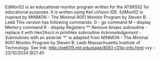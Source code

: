  EdMon52 is an educational monitor program written for the AT89S52 for educational purposes. It is written using Keil uVision IDE.
 EdMon52 is inspired by MINMON - The Minimal 8051 Monitor Program by Steven B. Leeb
 This version has following commands:
 G - go command 
 M - display Memory command
 R - display Registers
 ** Remove binasc subroutine - replace it with Hex2Ascii in printHex subroutine
 *Acknowledgement* - Subroutines with an asterisk '*' is adapted from MINMON - The Minimal 8051 Monitor Program by Steven B. Leeb
 Massachusetts Institute of Technology. See link: http://ee6115.mit.edu/page/8051-r31jp-info.html
 vvy - 23/10/2024 @21:45
